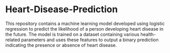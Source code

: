 # Heart-Disease-Prediction
This repository contains a machine learning model developed using logistic regression to predict the likelihood of a person developing heart disease in the future. The model is trained on a dataset containing various health-related parameters and uses these features to output a binary prediction indicating the presence or absence of heart disease.
